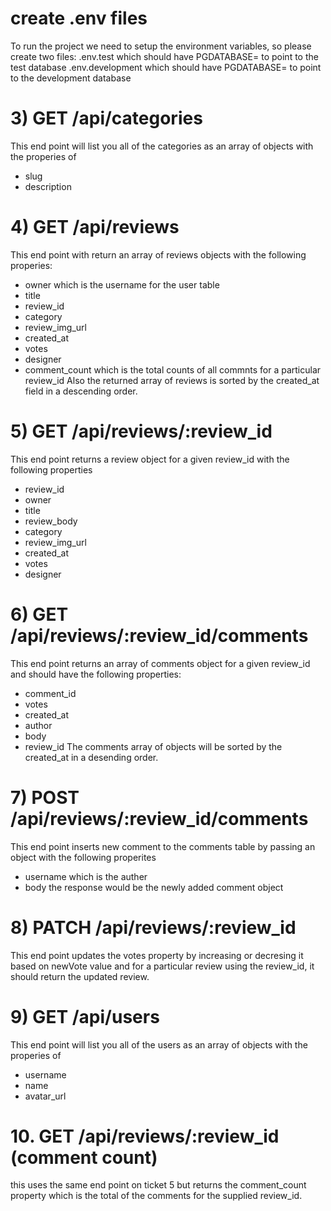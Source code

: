 # create .env files

To run the project we need to setup the environment variables, so please create two files:
.env.test which should have PGDATABASE= to point to the test database
.env.development which should have PGDATABASE= to point to the development database

# 3) GET /api/categories

This end point will list you all of the categories as an array of objects with the properies of

- slug
- description

# 4) GET /api/reviews

This end point with return an array of reviews objects with the following properies:

- owner which is the username for the user table
- title
- review_id
- category
- review_img_url
- created_at
- votes
- designer
- comment_count which is the total counts of all commnts for a particular review_id
  Also the returned array of reviews is sorted by the created_at field in a descending order.

# 5) GET /api/reviews/:review_id

This end point returns a review object for a given review_id with the following properties

- review_id
- owner
- title
- review_body
- category
- review_img_url
- created_at
- votes
- designer

# 6) GET /api/reviews/:review_id/comments

This end point returns an array of comments object for a given review_id and should have the following properties:

- comment_id
- votes
- created_at
- author
- body
- review_id
  The comments array of objects will be sorted by the created_at in a desending order.

# 7) POST /api/reviews/:review_id/comments

This end point inserts new comment to the comments table by passing an object with the following properites

- username which is the auther
- body
  the response would be the newly added comment object

# 8) PATCH /api/reviews/:review_id

This end point updates the votes property by increasing or decresing it based on newVote value and for a particular
review using the review_id, it should return the updated review.

# 9) GET /api/users

This end point will list you all of the users as an array of objects with the properies of

- username
- name
- avatar_url

# 10. GET /api/reviews/:review_id (comment count)

this uses the same end point on ticket 5 but returns the comment_count property which is the total of the comments for the supplied review_id.
